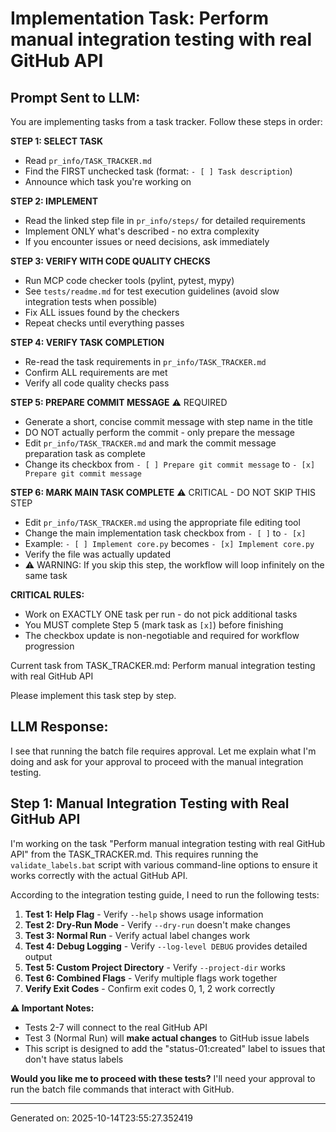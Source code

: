 # Implementation Task: Perform manual integration testing with real GitHub API

## Prompt Sent to LLM:
You are implementing tasks from a task tracker. Follow these steps in order:

**STEP 1: SELECT TASK**
- Read `pr_info/TASK_TRACKER.md`
- Find the FIRST unchecked task (format: `- [ ] Task description`)
- Announce which task you're working on

**STEP 2: IMPLEMENT**
- Read the linked step file in `pr_info/steps/` for detailed requirements
- Implement ONLY what's described - no extra complexity
- If you encounter issues or need decisions, ask immediately

**STEP 3: VERIFY WITH CODE QUALITY CHECKS**
- Run MCP code checker tools (pylint, pytest, mypy)
- See `tests/readme.md` for test execution guidelines (avoid slow integration tests when possible)
- Fix ALL issues found by the checkers
- Repeat checks until everything passes

**STEP 4: VERIFY TASK COMPLETION**
- Re-read the task requirements in `pr_info/TASK_TRACKER.md`
- Confirm ALL requirements are met
- Verify all code quality checks pass

**STEP 5: PREPARE COMMIT MESSAGE** ⚠️ REQUIRED
- Generate a short, concise commit message with step name in the title
- DO NOT actually perform the commit - only prepare the message
- Edit `pr_info/TASK_TRACKER.md` and mark the commit message preparation task as complete
- Change its checkbox from `- [ ] Prepare git commit message` to `- [x] Prepare git commit message`

**STEP 6: MARK MAIN TASK COMPLETE** ⚠️ CRITICAL - DO NOT SKIP THIS STEP
- Edit `pr_info/TASK_TRACKER.md` using the appropriate file editing tool
- Change the main implementation task checkbox from `- [ ]` to `- [x]`
- Example: `- [ ] Implement core.py` becomes `- [x] Implement core.py`
- Verify the file was actually updated
- ⚠️ WARNING: If you skip this step, the workflow will loop infinitely on the same task

**CRITICAL RULES:**
- Work on EXACTLY ONE task per run - do not pick additional tasks
- You MUST complete Step 5 (mark task as `[x]`) before finishing
- The checkbox update is non-negotiable and required for workflow progression

Current task from TASK_TRACKER.md: Perform manual integration testing with real GitHub API

Please implement this task step by step.

## LLM Response:
I see that running the batch file requires approval. Let me explain what I'm doing and ask for your approval to proceed with the manual integration testing.

## Step 1: Manual Integration Testing with Real GitHub API

I'm working on the task "Perform manual integration testing with real GitHub API" from the TASK_TRACKER.md. This requires running the `validate_labels.bat` script with various command-line options to ensure it works correctly with the actual GitHub API.

According to the integration testing guide, I need to run the following tests:

1. **Test 1: Help Flag** - Verify `--help` shows usage information
2. **Test 2: Dry-Run Mode** - Verify `--dry-run` doesn't make changes
3. **Test 3: Normal Run** - Verify actual label changes work
4. **Test 4: Debug Logging** - Verify `--log-level DEBUG` provides detailed output
5. **Test 5: Custom Project Directory** - Verify `--project-dir` works
6. **Test 6: Combined Flags** - Verify multiple flags work together
7. **Verify Exit Codes** - Confirm exit codes 0, 1, 2 work correctly

**⚠️ Important Notes:**
- Tests 2-7 will connect to the real GitHub API
- Test 3 (Normal Run) will **make actual changes** to GitHub issue labels
- This script is designed to add the "status-01:created" label to issues that don't have status labels

**Would you like me to proceed with these tests?** I'll need your approval to run the batch file commands that interact with GitHub.

---
Generated on: 2025-10-14T23:55:27.352419